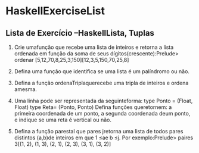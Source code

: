 # HaskellExerciseList

## Lista de Exercício –HaskellLista, Tuplas
1. Crie umafunção que recebe uma lista de inteiros e retorna a lista ordenada em função da soma de seus dígitos(crescente):Prelude> ordenar [5,12,70,8,25,3,150][12,3,5,150,70,25,8]

2. Defina uma função que identifica se uma lista é um palíndromo ou não.

3. Defina a função ordenaTriplaquerecebe uma tripla de inteiros e ordena amesma.

4. Uma linha pode ser representada da seguinteforma:
type Ponto = (Float, Float)
type Reta= (Ponto, Ponto)
Defina funções queretornem: a primeira coordenada de um ponto, a segunda coordenada deum ponto, e indique se uma reta é vertical ou não.

5. Defina a função parestal que pares jretorna uma lista de todos pares distintos (a,b)de inteiros em que 1 ≤ae b ≤j. 
Por exemplo:Prelude> paires 3[(1, 2), (1, 3), (2, 1), (2, 3), (3, 1), (3, 2)]
